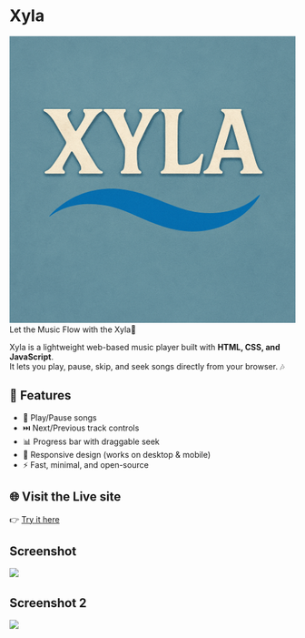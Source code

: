 # Xyla

<img src="Assets/Images/Xyla Logo 2.png">
Let the Music Flow with the Xyla🌊

Xyla is a lightweight web-based music player built with **HTML, CSS, and JavaScript**.  
It lets you play, pause, skip, and seek songs directly from your browser. 🎶  

## 🚀 Features

- 🎵 Play/Pause songs  
- ⏭️ Next/Previous track controls  
- 📊 Progress bar with draggable seek  
- 📱 Responsive design (works on desktop & mobile)  
- ⚡ Fast, minimal, and open-source  

## 🌐 Visit the Live site

👉 [Try it here](https://gabrielbanda08.github.io/Xyla/)  

## Screenshot

<img src="Assets/Images/screenshot.png" src="screenshot.png">

## Screenshot 2

<img src="Assets/Images/screenshot 2.png" src="screenshot2.png">

